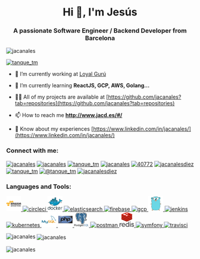 <h1 align="center">Hi 👋, I'm Jesús</h1>
<h3 align="center">A passionate Software Engineer / Backend Developer from Barcelona</h3>

<p align="left"> <img src="https://komarev.com/ghpvc/?username=jacanales&label=Profile%20views&color=0e75b6&style=flat" alt="jacanales" /> </p>

<p align="left"> <a href="https://twitter.com/tanque_tm" target="blank"><img src="https://img.shields.io/twitter/follow/tanque_tm?logo=twitter&style=for-the-badge" alt="tanque_tm" /></a> </p>

- 🔭 I’m currently working at [Loyal Gurú](https://www.loyal.guru)

- 🌱 I’m currently learning **ReactJS, GCP, AWS, Golang...**

- 👨‍💻 All of my projects are available at [https://github.com/jacanales?tab=repositories](https://github.com/jacanales?tab=repositories)

- 📫 How to reach me **http://www.jacd.es/#/**

- 📄 Know about my experiences [https://www.linkedin.com/in/jacanales/](https://www.linkedin.com/in/jacanales/)

<h3 align="left">Connect with me:</h3>
<p align="left">
<a href="https://codepen.io/jacanales" target="blank"><img align="center" src="https://raw.githubusercontent.com/rahuldkjain/github-profile-readme-generator/master/src/images/icons/Social/codepen.svg" alt="jacanales" height="30" width="40" /></a>
<a href="https://dev.to/jacanales" target="blank"><img align="center" src="https://cdn.jsdelivr.net/npm/simple-icons@3.0.1/icons/dev-dot-to.svg" alt="jacanales" height="30" width="40" /></a>
<a href="https://twitter.com/tanque_tm" target="blank"><img align="center" src="https://raw.githubusercontent.com/rahuldkjain/github-profile-readme-generator/master/src/images/icons/Social/twitter.svg" alt="tanque_tm" height="30" width="40" /></a>
<a href="https://linkedin.com/in/jacanales" target="blank"><img align="center" src="https://raw.githubusercontent.com/rahuldkjain/github-profile-readme-generator/master/src/images/icons/Social/linked-in-alt.svg" alt="jacanales" height="30" width="40" /></a>
<a href="https://stackoverflow.com/users/40772" target="blank"><img align="center" src="https://raw.githubusercontent.com/rahuldkjain/github-profile-readme-generator/master/src/images/icons/Social/stack-overflow.svg" alt="40772" height="30" width="40" /></a>
<a href="https://fb.com/jacanalesdiez" target="blank"><img align="center" src="https://raw.githubusercontent.com/rahuldkjain/github-profile-readme-generator/master/src/images/icons/Social/facebook.svg" alt="jacanalesdiez" height="30" width="40" /></a>
<a href="https://instagram.com/tanque_tm" target="blank"><img align="center" src="https://raw.githubusercontent.com/rahuldkjain/github-profile-readme-generator/master/src/images/icons/Social/instagram.svg" alt="tanque_tm" height="30" width="40" /></a>
<a href="https://medium.com/@tanque_tm" target="blank"><img align="center" src="https://raw.githubusercontent.com/rahuldkjain/github-profile-readme-generator/master/src/images/icons/Social/medium.svg" alt="@tanque_tm" height="30" width="40" /></a>
<a href="https://www.hackerrank.com/jacanalesdiez" target="blank"><img align="center" src="https://raw.githubusercontent.com/rahuldkjain/github-profile-readme-generator/master/src/images/icons/Social/hackerrank.svg" alt="jacanalesdiez" height="30" width="40" /></a>
</p>

<h3 align="left">Languages and Tools:</h3>
<p align="left"> <a href="https://aws.amazon.com" target="_blank"> <img src="https://raw.githubusercontent.com/devicons/devicon/master/icons/amazonwebservices/amazonwebservices-original-wordmark.svg" alt="aws" width="40" height="40"/> </a> <a href="https://circleci.com" target="_blank"> <img src="https://www.vectorlogo.zone/logos/circleci/circleci-icon.svg" alt="circleci" width="40" height="40"/> </a> <a href="https://www.docker.com/" target="_blank"> <img src="https://raw.githubusercontent.com/devicons/devicon/master/icons/docker/docker-original-wordmark.svg" alt="docker" width="40" height="40"/> </a> <a href="https://www.elastic.co" target="_blank"> <img src="https://www.vectorlogo.zone/logos/elastic/elastic-icon.svg" alt="elasticsearch" width="40" height="40"/> </a> <a href="https://firebase.google.com/" target="_blank"> <img src="https://www.vectorlogo.zone/logos/firebase/firebase-icon.svg" alt="firebase" width="40" height="40"/> </a> <a href="https://cloud.google.com" target="_blank"> <img src="https://www.vectorlogo.zone/logos/google_cloud/google_cloud-icon.svg" alt="gcp" width="40" height="40"/> </a> <a href="https://golang.org" target="_blank"> <img src="https://raw.githubusercontent.com/devicons/devicon/master/icons/go/go-original.svg" alt="go" width="40" height="40"/> </a> <a href="https://www.jenkins.io" target="_blank"> <img src="https://www.vectorlogo.zone/logos/jenkins/jenkins-icon.svg" alt="jenkins" width="40" height="40"/> </a> <a href="https://kubernetes.io" target="_blank"> <img src="https://www.vectorlogo.zone/logos/kubernetes/kubernetes-icon.svg" alt="kubernetes" width="40" height="40"/> </a> <a href="https://www.mysql.com/" target="_blank"> <img src="https://raw.githubusercontent.com/devicons/devicon/master/icons/mysql/mysql-original-wordmark.svg" alt="mysql" width="40" height="40"/> </a> <a href="https://www.php.net" target="_blank"> <img src="https://raw.githubusercontent.com/devicons/devicon/master/icons/php/php-original.svg" alt="php" width="40" height="40"/> </a> <a href="https://www.postgresql.org" target="_blank"> <img src="https://raw.githubusercontent.com/devicons/devicon/master/icons/postgresql/postgresql-original-wordmark.svg" alt="postgresql" width="40" height="40"/> </a> <a href="https://postman.com" target="_blank"> <img src="https://www.vectorlogo.zone/logos/getpostman/getpostman-icon.svg" alt="postman" width="40" height="40"/> </a> <a href="https://redis.io" target="_blank"> <img src="https://raw.githubusercontent.com/devicons/devicon/master/icons/redis/redis-original-wordmark.svg" alt="redis" width="40" height="40"/> </a> <a href="https://symfony.com" target="_blank"> <img src="https://symfony.com/logos/symfony_black_03.svg" alt="symfony" width="40" height="40"/> </a> <a href="https://travis-ci.org" target="_blank"> <img src="https://www.vectorlogo.zone/logos/travis-ci/travis-ci-icon.svg" alt="travisci" width="40" height="40"/> </a> </p>

<p><img align="left" src="https://github-readme-stats.vercel.app/api/top-langs?username=jacanales&show_icons=true&locale=en&layout=compact" alt="jacanales" /></p>

<p>&nbsp;<img align="center" src="https://github-readme-stats.vercel.app/api?username=jacanales&show_icons=true&locale=en" alt="jacanales" /></p>

<p><img align="center" src="https://github-readme-streak-stats.herokuapp.com/?user=jacanales&" alt="jacanales" /></p>
